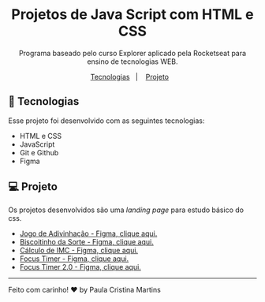<h1 align="center"> Projetos de Java Script com HTML e CSS </h1>

<p align="center">
Programa baseado pelo curso Explorer aplicado pela Rocketseat para ensino de tecnologias WEB. <br/>
</p>

<p align="center">
  <a href="#-tecnologias">Tecnologias</a>&nbsp;&nbsp;&nbsp;|&nbsp;&nbsp;&nbsp;
  <a href="#-projeto">Projeto</a>&nbsp;&nbsp;&nbsp;
</p>

## 🚀 Tecnologias

Esse projeto foi desenvolvido com as seguintes tecnologias:

- HTML e CSS
- JavaScript
- Git e Github
- Figma

## 💻 Projeto

Os projetos desenvolvidos são uma _landing page_ para estudo básico do css.

- [Jogo de Adivinhação - Figma, clique aqui.](https://www.figma.com/file/Nzlh07V7QRDba0ceBwKrBm/Jogo-Adivinha%C3%A7%C3%A3o?type=design&node-id=0-1&mode=design&t=gHJXrRcINys20nUw-0)
- [Biscoitinho da Sorte - Figma, clique aqui.](<https://www.figma.com/file/VwTdNrUZSQqtkHTOPtL6Pq/Biscoito-da-Sorte-(Community)?type=design&node-id=0-1&mode=design&t=7rSHg6XyDshlWmih-0>)
- [Cálculo de IMC - Figma, clique aqui.](<https://www.figma.com/file/DvlpaS57gsa1rPIvmLCoa1/IMC-(Copy)?type=design&node-id=6-4&mode=design&t=ZRrImnB52ulC1p5e-0>)
- [Focus Timer - Figma, clique aqui.](<https://www.figma.com/file/6wWBAADn5wHp0tF4mpwjOm/Focus-Timer-V2-%E2%80%A2-Projeto-Explorer-(Community)?type=design&node-id=1422-28&mode=design&t=DBXfm8z7hBvJMQbj-0>)
- [Focus Timer 2.0 - Figma, clique aqui.](<https://www.figma.com/file/QNF2BPo7RSXq55gY3V0xU2/Stage-05---Focus-Timer-2.0-(Copy)?type=design&node-id=0-1&mode=design&t=sIBm2DXgBvfytD9S-0>)

---

Feito com carinho! ♥ by Paula Cristina Martins

